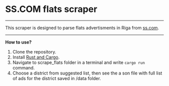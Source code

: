 # SS.COM flats scraper

---

This scraper is designed to parse flats advertisments in Riga from [ss.com](https://www.ss.com/en/real-estate/flats/riga/).

---

**How to use?**

1. Clone the repository.
2. Install [Rust and Cargo](https://www.rust-lang.org/tools/install).
3. Navigate to scrape_flats folder in a terminal and write `cargo run` command.
4. Choose a district from suggested list, then see the a son file with full list of ads for the district saved in /data folder.
